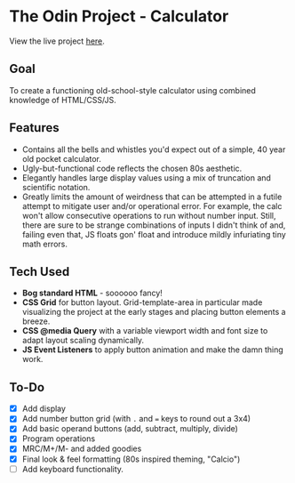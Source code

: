 # The Odin Project - Calculator

View the live project [here](https://rungmc.github.io/calculator/).

## Goal

To create a functioning old-school-style calculator using combined knowledge of HTML/CSS/JS.

## Features

- Contains all the bells and whistles you'd expect out of a simple, 40 year old pocket calculator.
- Ugly-but-functional code reflects the chosen 80s aesthetic.
- Elegantly handles large display values using a mix of truncation and scientific notation.
- Greatly limits the amount of weirdness that can be attempted in a futile attempt to mitigate user and/or operational error. For example, the calc won't allow consecutive operations to run without number input.  Still, there are sure to be strange combinations of inputs I didn't think of and, failing even that, JS floats gon' float and introduce mildly infuriating tiny math errors.

## Tech Used

- **Bog standard HTML** - soooooo fancy!
- **CSS Grid** for button layout. Grid-template-area in particular made visualizing the project at the early stages and placing button elements a breeze.
- **CSS @media Query** with a variable viewport width and font size to adapt layout scaling dynamically.
- **JS Event Listeners** to apply button animation and make the damn thing work.

## To-Do

- [x] Add display
- [x] Add number button grid (with `.` and `=` keys to round out a 3x4)
- [x] Add basic operand buttons (add, subtract, multiply, divide)
- [x] Program operations
- [x] MRC/M+/M- and added goodies
- [x] Final look & feel formatting (80s inspired theming, "Calcio")
- [ ] Add keyboard functionality.
